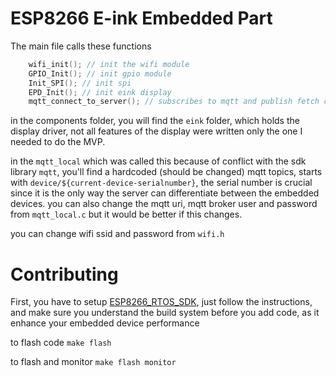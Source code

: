 # ESP8266 E-ink Embedded Part

The main file calls these functions

```c
    wifi_init(); // init the wifi module
    GPIO_Init(); // init gpio module
    Init_SPI(); // init spi 
    EPD_Init(); // init eink display
    mqtt_connect_to_server(); // subscribes to mqtt and publish fetch command (fetch command is one of the custom protocol commands between client and the embedded system) 
```

in the components folder, you will find the `eink` folder, which holds the display driver, not all features of the display were written only the one I needed to do the MVP.

in the `mqtt_local` which was called this because of conflict with the sdk library `mqtt`, you'll find a hardcoded (should be changed) mqtt topics, starts with `device/${current-device-serialnumber}`, the serial number is crucial since it is the only way the server can differentiate between the embedded devices. you can also change the mqtt uri, mqtt broker user and password from `mqtt_local.c` but it would be better if this changes.

you can change wifi ssid and password from `wifi.h`



# Contributing

First, you have to setup [ESP8266_RTOS_SDK](https://github.com/espressif/ESP8266_RTOS_SDK), just follow the instructions, and make sure you understand the build system before you add code, as it enhance your embedded device performance

to flash code 
`make flash`

to flash and monitor
`make flash monitor`

